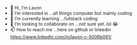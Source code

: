 - 👋 Hi, I’m Lavon
- 👀 I’m interested in ...all things computer but mainly coding 
- 🌱 I’m currently learning ...fullstack coding
- 💞️ I’m looking to collaborate on ...not sure yet..lol 😂 
- 📫 How to reach me ...here on github or linkedin https://www.linkedin.com/in/lavon-c-5006b061/

<!---
C-LavonM/C-LavonM is a ✨ special ✨ repository because its `README.md` (this file) appears on your GitHub profile.
You can click the Preview link to take a look at your changes.
--->
